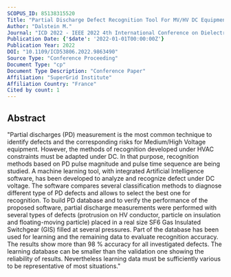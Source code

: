 ```yaml
---
SCOPUS_ID: 85138315520
Title: "Partial Discharge Defect Recognition Tool For MV/HV DC Equipment"
Author: "Dalstein M."
Journal: "ICD 2022 - IEEE 2022 4th International Conference on Dielectrics, Proceedings"
Publication Date: {'$date': '2022-01-01T00:00:00Z'}
Publication Year: 2022
DOI: "10.1109/ICD53806.2022.9863490"
Source Type: "Conference Proceeding"
Document Type: "cp"
Document Type Description: "Conference Paper"
Affiliation: "SuperGrid Institute"
Affiliation Country: "France"
Cited by count: 1
---
```


## Abstract
"Partial discharges (PD) measurement is the most common technique to identify defects and the corresponding risks for Medium/High Voltage equipment. However, the methods of recognition developed under HVAC constraints must be adapted under DC. In that purpose, recognition methods based on PD pulse magnitude and pulse time sequence are being studied. A machine learning tool, with integrated Artificial Intelligence software, has been developed to analyze and recognize defect under DC voltage. The software compares several classification methods to diagnose different type of PD defects and allows to select the best one for recognition. To build PD database and to verify the performance of the proposed software, partial discharge measurements were performed with several types of defects (protrusion on HV conductor, particle on insulation and floating-moving particle) placed in a real size SF6 Gas Insulated Switchgear (GIS) filled at several pressures. Part of the database has been used for learning and the remaining data to evaluate recognition accuracy. The results show more than 98 % accuracy for all investigated defects. The learning database can be smaller than the validation one showing the reliability of results. Nevertheless learning data must be sufficiently various to be representative of most situations."
